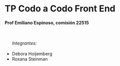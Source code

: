 # TP Codo a Codo Front End
<h4> Prof Emiliano Espinoso, comisión 22515 </h4>
<br>
<ul> <i> Integrantes: </i>
  <br>
  <br>
  <li> Debora Hoijemberg
  <li> Roxana Steinman
 </ul>
<br> 
